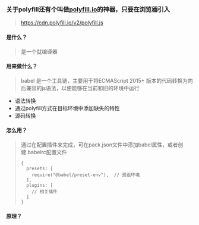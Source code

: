 ### 关于polyfill还有个叫做[polyfill.io](https://polyfill.io/v3/)的神器，只要在浏览器引入
> https://cdn.polyfill.io/v2/polyfill.js

#### 是什么？
> 是一个就编译器
#### 用来做什么？
> babel 是一个工具链，主要用于将ECMAScript 2015+ 版本的代码转换为向后兼容的js语法，以便能够在当前和旧的环境中运行
- 语法转换
- 通过polyfill方式在目标环境中添加缺失的特性
- 源码转换
  
#### 怎么用？
> 通过在配置插件来完成，可在pack.json文件中添加babel属性，或者创建.babelrc配置文件
> ```
> {
>   presets: [
>     require("@babel/preset-env"),  // 预设环境
>   ],
>   plugins: [
>     // 相关插件
>   ]
> }
> ```


#### 原理？


